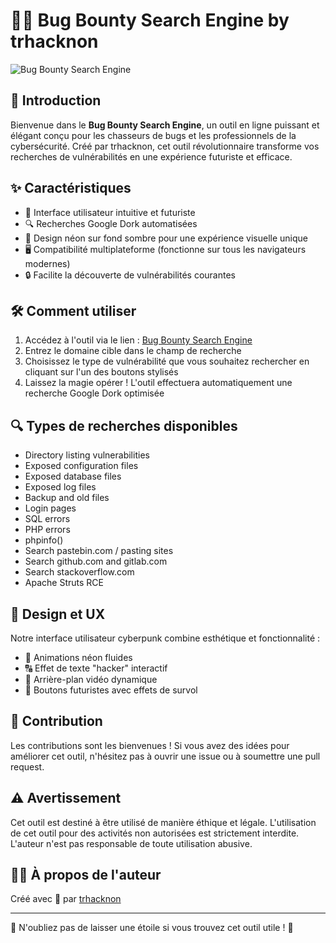 # 🕵️‍♂️ Bug Bounty Search Engine by trhacknon

![Bug Bounty Search Engine](https://trhacknon-dev.replit.app/rmask.svg)

## 🚀 Introduction

Bienvenue dans le **Bug Bounty Search Engine**, un outil en ligne puissant et élégant conçu pour les chasseurs de bugs et les professionnels de la cybersécurité. Créé par trhacknon, cet outil révolutionnaire transforme vos recherches de vulnérabilités en une expérience futuriste et efficace.

## ✨ Caractéristiques

- 🎯 Interface utilisateur intuitive et futuriste
- 🔍 Recherches Google Dork automatisées
- 🌈 Design néon sur fond sombre pour une expérience visuelle unique
- 🖥️ Compatibilité multiplateforme (fonctionne sur tous les navigateurs modernes)
- 🔒 Facilite la découverte de vulnérabilités courantes

## 🛠️ Comment utiliser

1. Accédez à l'outil via le lien : [Bug Bounty Search Engine](http://trnbugbnty.0delta.cz)
2. Entrez le domaine cible dans le champ de recherche
3. Choisissez le type de vulnérabilité que vous souhaitez rechercher en cliquant sur l'un des boutons stylisés
4. Laissez la magie opérer ! L'outil effectuera automatiquement une recherche Google Dork optimisée

## 🔍 Types de recherches disponibles

- Directory listing vulnerabilities
- Exposed configuration files
- Exposed database files
- Exposed log files
- Backup and old files
- Login pages
- SQL errors
- PHP errors
- phpinfo()
- Search pastebin.com / pasting sites
- Search github.com and gitlab.com
- Search stackoverflow.com
- Apache Struts RCE

## 🎨 Design et UX

Notre interface utilisateur cyberpunk combine esthétique et fonctionnalité :

- 🌟 Animations néon fluides
- 🔠 Effet de texte "hacker" interactif
- 🎥 Arrière-plan vidéo dynamique
- 🔲 Boutons futuristes avec effets de survol

## 🤝 Contribution

Les contributions sont les bienvenues ! Si vous avez des idées pour améliorer cet outil, n'hésitez pas à ouvrir une issue ou à soumettre une pull request.

## ⚠️ Avertissement

Cet outil est destiné à être utilisé de manière éthique et légale. L'utilisation de cet outil pour des activités non autorisées est strictement interdite. L'auteur n'est pas responsable de toute utilisation abusive.

## 👨‍💻 À propos de l'auteur

Créé avec 💚 par [trhacknon](https://github.com/tucommenceapousser)

---

🌟 N'oubliez pas de laisser une étoile si vous trouvez cet outil utile ! 🌟
